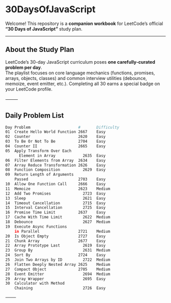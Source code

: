 # 30DaysOfJavaScript

Welcome! This repository is a **companion workbook** for LeetCode’s official **“30 Days of JavaScript”** study plan.  

---

## About the Study Plan

LeetCode’s 30-day JavaScript curriculum poses **one carefully-curated problem per day**.  
The playlist focuses on core language mechanics (functions, promises, arrays, objects, classes) and common interview utilities (debounce, memoize, event emitter, etc.). Completing all 30 earns a special badge on your LeetCode profile.

⸻

## Daily Problem List

```bash
Day	Problem	                    #	    Difficulty	
01	Create Hello World Function	2667	Easy	      
02	Counter	                    2620	Easy	
03	To Be Or Not To Be	        2704	Easy	
04	Counter II	                2665	Easy	
05	Apply Transform Over Each
      Element in Array	          2635	Easy	
06	Filter Elements from Array	2634	Easy	
07	Array Reduce Transformation	2626	Easy	
08	Function Composition	      2629	Easy	
09	Return Length of Arguments
    Passed	                    2703	Easy	
10	Allow One Function Call	    2666	Easy	
11	Memoize	                    2623	Medium	
12	Add Two Promises	          2723	Easy	
13	Sleep	                      2621	Easy	
14	Timeout Cancellation	      2715	Easy	
15	Interval Cancellation	      2725	Easy	
16	Promise Time Limit	        2637	Easy	
17	Cache With Time Limit	      2622	Medium	
18	Debounce	                  2627	Medium	
19	Execute Async Functions
    in Parallel	                2721	Medium	
20	Is Object Empty	            2727	Easy	
21	Chunk Array	                2677	Easy	
22	Array Prototype Last	      2619	Easy
23	Group By	                  2631	Medium	
24	Sort By	                    2724	Easy	
25	Join Two Arrays by ID	      2722	Medium	
26	Flatten Deeply Nested Array	2625	Medium	
27	Compact Object	            2705	Medium	
28	Event Emitter	              2694	Medium	
29	Array Wrapper	              2695	Easy	
30	Calculator with Method
    Chaining	                  2726	Easy

⸻
